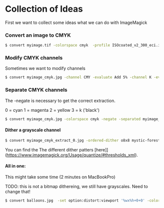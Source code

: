 # Collection of Ideas   

First we want to collect some ideas what we can do with ImageMagick

### Convert an image to CMYK

```sh
$ convert myimage.tif -colorspace cmyk  -profile ISOcoated_v2_300_eci.icc myimage_cmyk.tif
```

### Modify CMYK channels

Sometimes we want to modify channels

```sh
$ convert myimage_cmyk.jpg -channel CMY -evaluate Add 5% -channel K -evaluate Subtract 10% myimage_cmyk_corr.jpg
```


### Separate CMYK channels

The -negate is necessary to get the correct extraction.

0 = cyan
1 = magenta
2 = yellow
3 = k ('black')

```sh
$ convert myimage_cmyk.jpg -colorspace cmyk -negate -separated myimage_cmyk_extract_%d.jpg
```


#### Dither a grayscale channel

```sh
$ convert myimage_cmyk_extract_0.jpg -ordered-dither o8x8 mystic-forest_cmyk_corr_dither.gif
```

You can find the The different dither patters [here]](https://www.imagemagick.org/Usage/quantize/#thresholds_xml).



#### All in one:

This might take some time (2 minutes on MacBookPro)

TODO: this is not a bitmap dithereing, we still have grayscales. Need to change that!

```sh
$ convert balloons.jpg  -set option:distort:viewport '%wx%h+0+0' -colorspace CMYK -separate null: \( -size 2x2 xc: \( +clone -negate \) +append \( +clone -negate \) -append \) -virtual-pixel tile -filter gaussian \( +clone -distort SRT 2,60 \) +swap  \( +clone -distort SRT 2,30 \) +swap \( +clone -distort SRT 2,45 \) +swap \( +clone -distort SRT 2,0  -blur 0x0.7 \) +swap +delete -compose Overlay -layers composite -set colorspace CMYK -combine -colorspace RGB offset_balloons.png
```

